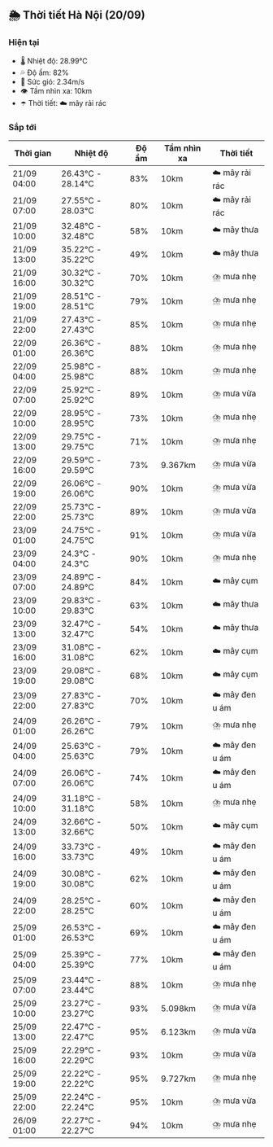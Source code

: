 ## 🌦️ Thời tiết Hà Nội (20/09)

### Hiện tại

- 🌡️ Nhiệt độ: 28.99℃
- 💦 Độ ẩm: 82%
- 💨 Sức gió: 2.34m/s
- 👁️ Tầm nhìn xa: 10km
- ☂️ Thời tiết: ☁️ mây rải rác

### Sắp tới

| Thời gian | Nhiệt độ | Độ ẩm | Tầm nhìn xa | Thời tiết |
| --- | --- | --- | --- | --- |
| 21/09 04:00 | 26.43℃ - 28.14℃ | 83% | 10km | ☁️ mây rải rác |
| 21/09 07:00 | 27.55℃ - 28.03℃ | 80% | 10km | ☁️ mây rải rác |
| 21/09 10:00 | 32.48℃ - 32.48℃ | 58% | 10km | ☁️ mây thưa |
| 21/09 13:00 | 35.22℃ - 35.22℃ | 49% | 10km | ☁️ mây thưa |
| 21/09 16:00 | 30.32℃ - 30.32℃ | 70% | 10km | ⛈️ mưa nhẹ |
| 21/09 19:00 | 28.51℃ - 28.51℃ | 79% | 10km | ⛈️ mưa nhẹ |
| 21/09 22:00 | 27.43℃ - 27.43℃ | 85% | 10km | ⛈️ mưa nhẹ |
| 22/09 01:00 | 26.36℃ - 26.36℃ | 88% | 10km | ⛈️ mưa nhẹ |
| 22/09 04:00 | 25.98℃ - 25.98℃ | 88% | 10km | ⛈️ mưa nhẹ |
| 22/09 07:00 | 25.92℃ - 25.92℃ | 89% | 10km | ⛈️ mưa vừa |
| 22/09 10:00 | 28.95℃ - 28.95℃ | 73% | 10km | ⛈️ mưa nhẹ |
| 22/09 13:00 | 29.75℃ - 29.75℃ | 71% | 10km | ⛈️ mưa nhẹ |
| 22/09 16:00 | 29.59℃ - 29.59℃ | 73% | 9.367km | ⛈️ mưa vừa |
| 22/09 19:00 | 26.06℃ - 26.06℃ | 90% | 10km | ⛈️ mưa vừa |
| 22/09 22:00 | 25.73℃ - 25.73℃ | 89% | 10km | ⛈️ mưa vừa |
| 23/09 01:00 | 24.75℃ - 24.75℃ | 91% | 10km | ⛈️ mưa vừa |
| 23/09 04:00 | 24.3℃ - 24.3℃ | 90% | 10km | ⛈️ mưa nhẹ |
| 23/09 07:00 | 24.89℃ - 24.89℃ | 84% | 10km | ☁️ mây cụm |
| 23/09 10:00 | 29.83℃ - 29.83℃ | 63% | 10km | ☁️ mây thưa |
| 23/09 13:00 | 32.47℃ - 32.47℃ | 54% | 10km | ☁️ mây thưa |
| 23/09 16:00 | 31.08℃ - 31.08℃ | 62% | 10km | ☁️ mây cụm |
| 23/09 19:00 | 29.08℃ - 29.08℃ | 68% | 10km | ☁️ mây cụm |
| 23/09 22:00 | 27.83℃ - 27.83℃ | 70% | 10km | ☁️ mây đen u ám |
| 24/09 01:00 | 26.26℃ - 26.26℃ | 79% | 10km | ⛈️ mưa nhẹ |
| 24/09 04:00 | 25.63℃ - 25.63℃ | 79% | 10km | ☁️ mây đen u ám |
| 24/09 07:00 | 26.06℃ - 26.06℃ | 74% | 10km | ☁️ mây đen u ám |
| 24/09 10:00 | 31.18℃ - 31.18℃ | 58% | 10km | ⛈️ mưa nhẹ |
| 24/09 13:00 | 32.66℃ - 32.66℃ | 50% | 10km | ☁️ mây cụm |
| 24/09 16:00 | 33.73℃ - 33.73℃ | 49% | 10km | ☁️ mây đen u ám |
| 24/09 19:00 | 30.08℃ - 30.08℃ | 62% | 10km | ☁️ mây đen u ám |
| 24/09 22:00 | 28.25℃ - 28.25℃ | 60% | 10km | ☁️ mây đen u ám |
| 25/09 01:00 | 26.53℃ - 26.53℃ | 69% | 10km | ☁️ mây đen u ám |
| 25/09 04:00 | 25.39℃ - 25.39℃ | 77% | 10km | ☁️ mây đen u ám |
| 25/09 07:00 | 23.44℃ - 23.44℃ | 88% | 10km | ⛈️ mưa nhẹ |
| 25/09 10:00 | 23.27℃ - 23.27℃ | 93% | 5.098km | ⛈️ mưa vừa |
| 25/09 13:00 | 22.47℃ - 22.47℃ | 95% | 6.123km | ⛈️ mưa vừa |
| 25/09 16:00 | 22.29℃ - 22.29℃ | 93% | 10km | ⛈️ mưa vừa |
| 25/09 19:00 | 22.22℃ - 22.22℃ | 95% | 9.727km | ⛈️ mưa nhẹ |
| 25/09 22:00 | 22.24℃ - 22.24℃ | 95% | 10km | ⛈️ mưa vừa |
| 26/09 01:00 | 22.27℃ - 22.27℃ | 94% | 10km | ⛈️ mưa nhẹ |

